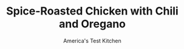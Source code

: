 ---
layout: ../../layouts/MarkdownPostLayout.astro
title: Spice-Roasted Chicken with Chili and Oregano
author: America's Test Kitchen
pubDate: 2023-03-15
description: "Roast chicken is a great weeknight dinner. Raiding your spice cabinet can make it even better."
image_url: https://res.cloudinary.com/hksqkdlah/image/upload/ar_1:1,c_fill,dpr_2.0,f_auto,fl_lossy.progressive.strip_profile,g_faces:auto,q_auto:low,w_344/SFS_SpiceCabinetRoastChickenChiliPowderOregano_032_nmooji
tags: ["Main Courses","Chicken","Roasts"]
calories: 2785
protein: 54
carbohydrates: 3
fats: 
fiber: 1
ingredients: ["1 tablespoon, chili powder","1 tablespoon, dried oregano","2 teaspoons, kosher salt","1 teaspoon, granulated garlic","1 teaspoon, pepper","1 (3½- to 4-pound), whole chicken, giblets discarded","2 tablespoons, extra-virgin olive oil, divided","1 teaspoon, cornstarch","1/2 cup, water","2 teaspoons, lemon juice"]
serves: 4
time: "1¾ hours"
instructions: ["Adjust oven rack to middle position and heat oven to 400 degrees. Combine chili powder, oregano, salt, granulated garlic, and pepper in bowl. Pat chicken dry with paper towels. Transfer chicken, breast side down, to 12-inch ovensafe skillet and rub exposed side with 1 tablespoon oil. Sprinkle with half of spice mixture. Flip chicken breast side up and rub exposed side with remaining 1 tablespoon oil and sprinkle with remaining spice mixture.","Transfer skillet to oven and roast until breast registers 160 degrees and drumsticks/thighs register 175 degrees, about 1 hour. Transfer chicken to carving board and let rest for 20 minutes. Reserve drippings in skillet.","While chicken rests, dissolve cornstarch in water. Carefully skim as much fat as possible from drippings and discard. Add cornstarch mixture to drippings and place over medium-high heat, whisking to scrape up any browned bits. Cook until mixture is boiling and slightly thickened, about 2 minutes. Off heat, whisk in lemon juice. Carve chicken and serve, passing sauce separately."]
nutrition: ["616 mg Potassium","436 mg Phosphorus","55 mg Calcium","3 mg Iron","65 mg Magnesium","1090 mg Sodium","3 mg Zinc","50 g Fat","19 mg Niacin (B3)","23 g Monounsaturated","10 g Polyunsaturated","5 mg Vitamin C","216 mg Cholesterol","13 g Saturated","1 g Fiber","20 µg Folate (food)","16 µg Vitamin K","223 g Water","3 g Carbs","20 µg Folate equivalent (total)","54 g Protein","2 mg Vitamin E","1 mg Vitamin B6","149 µg Vitamin A","696 kcal Energy","2785 calories"]
notes: "We used a stainless-steel skillet when developing this recipe, but you can also use a 12-inch cast-iron skillet. If using table salt, reduce the amount to 1 teaspoon."
---